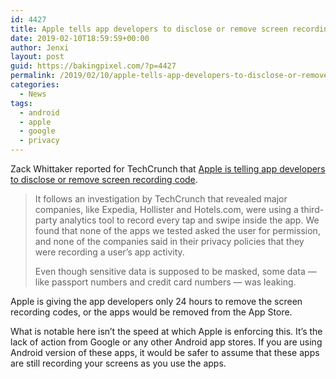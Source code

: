 ```yaml
---
id: 4427
title: Apple tells app developers to disclose or remove screen recording code
date: 2019-02-10T18:59:59+00:00
author: Jenxi
layout: post
guid: https://bakingpixel.com/?p=4427
permalink: /2019/02/10/apple-tells-app-developers-to-disclose-or-remove-screen-recording-code/
categories:
  - News
tags:
  - android
  - apple
  - google
  - privacy
---
```

Zack Whittaker reported for TechCrunch that [Apple is telling app developers to disclose or remove screen recording code](https://techcrunch.com/2019/02/07/apple-glassbox-apps/).

> It follows an investigation by TechCrunch that revealed major companies, like Expedia, Hollister and Hotels.com, were using a third-party analytics tool to record every tap and swipe inside the app. We found that none of the apps we tested asked the user for permission, and none of the companies said in their privacy policies that they were recording a user’s app activity.
> 
> Even though sensitive data is supposed to be masked, some data — like passport numbers and credit card numbers — was leaking. 

Apple is giving the app developers only 24 hours to remove the screen recording codes, or the apps would be removed from the App Store.

What is notable here isn&#8217;t the speed at which Apple is enforcing this. It&#8217;s the lack of action from Google or any other Android app stores. If you are using Android version of these apps, it would be safer to assume that these apps are still recording your screens as you use the apps.